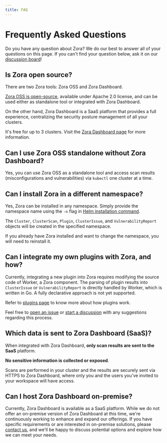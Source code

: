 ```yaml
---
title: FAQ 
---
```


# Frequently Asked Questions

Do you have any question about Zora?
We do our best to answer all of your questions on this page. 
If you can't find your question below, 
ask it on our [discussion board](https://github.com/undistro/zora/discussions/categories/q-a)!

## Is Zora open source?

There are two Zora tools: Zora OSS and Zora Dashboard.

[Zora OSS is open-source](https://github.com/undistro/zora), available under Apache 2.0 license, 
and can be used either as standalone tool or integrated with Zora Dashboard.

On the other hand, Zora Dashboard is a SaaS platform that provides a full experience, 
centralizing the security posture management of all your clusters.

It's free for up to 3 clusters. Visit the [Zora Dashboard page](dashboard.md) for more information.

## Can I use Zora OSS standalone without Zora Dashboard?

Yes, you can use Zora OSS as a standalone tool and access scan results (misconfigurations and vulnerabilities) 
via `kubectl` one cluster at a time.

## Can I install Zora in a different namespace?

Yes, Zora can be installed in any namespace. 
Simply provide the namespace name using the `-n` flag in [Helm installation command](getting-started/installation.md).

The `Cluster`, `ClusterScan`, `Plugin`, `ClusterIssue`, and `VulnerabilityReport` objects 
will be created in the specified namespace.

If you already have Zora installed and want to change the namespace, you will need to reinstall it.

## Can I integrate my own plugins with Zora, and how?

Currently, integrating a new plugin into Zora requires modifying the source code of Worker, a Zora component.
The parsing of plugin results into `ClusterIssue` or `VulnerabilityReport` is directly handled by Worker, 
which is written in Go. A fully declarative approach is not yet supported.

Refer to [plugins page](plugins/index.md) to know more about how plugins work.

Feel free to [open an issue](https://github.com/undistro/zora/issues/new/choose) or 
[start a discussion](https://github.com/undistro/zora/discussions/categories/q-a) with any suggestions 
regarding this process.

## Which data is sent to Zora Dashboard (SaaS)?

When integrated with Zora Dashboard, **only scan results are sent to the SaaS** platform. 

**No sensitive information is collected or exposed**. 

Scans are performed in your cluster and the results are securely sent via HTTPS to Zora Dashboard, 
where only you and the users you've invited to your workspace will have access.

## Can I host Zora Dashboard on-premise?

Currently, Zora Dashboard is available as a SaaS platform. 
While we do not offer an on-premise version of Zora Dashboard at this time, we're continuously working to enhance and 
expand our offerings. If you have specific requirements or are interested in on-premise solutions, 
please [contact us](https://undistro.io/contact), and we'll be happy to discuss potential options and 
explore how we can meet your needs.
